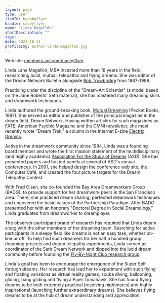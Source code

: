 ```yaml
---
layout: page
type: user
itemId: bcphbqflyer
handle: caseyflyer
name: "Linda Magallón"
shortDescription: ""
tags:
date: 2022-10-21
profileImg: author-linda-magallon.jpg
---
```


Website: [members.aol.com/caseyflyer](https://web.archive.org/web/20050313063900/http://members.aol.com/caseyflyer/flying/dreams01.html)

Linda Lane Magallón, MBA invested more than 18 years in the field, researching lucid, mutual, telepathic and flying dreams. She was editor of the Dream Network Bulletin alongside [Bob Trowbridge](../@bobtrowbridge) from 1987-1989.

Practicing under the discipline of the "Dream-Art Scientist" (a model based on the Jane Roberts' Seth material), she has mastered many dreaming skills and dreamwork techniques.

Linda authored the ground-breaking book, [Mutual Dreaming](https://web.archive.org/web/20050308133701/http://members.aol.com/DreamPsi/archive/mutualdreaming.html) (Pocket Books, 1997). She served as editor and publisher of the principal magazine in the dream field, Dream Network. Having written articles for such magazines as FATE, American Psychic Magazine and the OMNI newsletter, she most recently wrote "Dream Trek," a column in the Internet E-zine [Electric Dreams](http://dreamgate.com/dream/electric-dreams/edreams-g01.htm).

Active in the dreamwork community since 1984, Linda was a founding board member and wrote the first mission statement of the multidisciplinary (and highly academic) [Association For the Study of Dreams](https://www.asdreams.org/) (ASD). She has presented papers and hosted panels at several of ASD's annual conferences. In 2001, she helped design the conference web site, the Computer Café, and created the four picture targets for the Dream Telepathy Contest.

With Fred Olsen, she co-founded the Bay Area Dreamworkers Group (BADG), to provide support for her dreamwork peers in the San Francisco area. There, she practiced dream sharing, perfected dreamwork techniques and uncovered the basic values of the Partnership Paradigm. After BADG presented her with an honorary "Doctoral Degree in Social Dreamology," Linda graduated from dreamworker to dreamplayer.

The observer-participant brand of research has required that Linda dream along with the other members of her dreaming team. Searching for active participants in a sleepy field like dreams is not an easy task, whether on-line or off. To help find such dreamers for her half a hundred group dreaming projects and dream telepathy experiments, Linda served as coordinator of the Seth Dream Network and dipped into the lucid dream community before founding the [Fly-By-Night Club research group](https://web.archive.org/web/20050305230701/http://members.aol.com/lucidflier/project/fbnc.html).

Linda's goal has been to encourage the emergence of the Super Self through dreams. Her research has lead her to experiment with such flying and floating variations as virtual reality games, scuba diving, ballooning, gliding, hang gliding and flying a Piper Tomahawk. She has found flying dreams to be both extremely practical (resolving nightmares) and highly inspirational (launching further extraordinary dreams). She believes flying dreams to be at the hub of dream understanding and appreciation.

